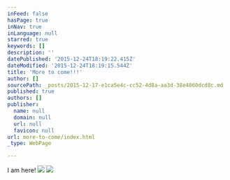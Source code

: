 ```yaml
---
inFeed: false
hasPage: true
inNav: true
inLanguage: null
starred: true
keywords: []
description: ''
datePublished: '2015-12-24T18:19:22.415Z'
dateModified: '2015-12-24T18:19:15.544Z'
title: 'More to come!!!'
author: []
sourcePath: _posts/2015-12-17-e1ca5e4c-cc52-4d8a-aa3d-38e4860dcd8c.md
published: true
authors: []
publisher:
  name: null
  domain: null
  url: null
  favicon: null
url: more-to-come/index.html
_type: WebPage

---
```

I am here!
![](https://s3-us-west-2.amazonaws.com/the-grid-img/p/6cea74c84edb4df853e113bf4f0483e56c511b44.jpg)
![](https://the-grid-user-content.s3-us-west-2.amazonaws.com/f48c3048-87f5-4ade-be22-766c7cf93475.png)